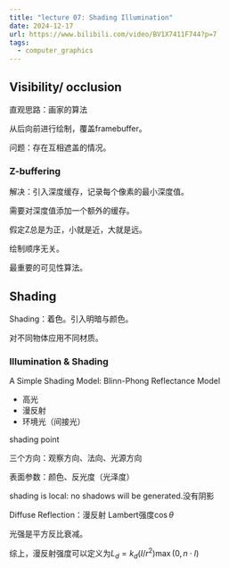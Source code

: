 ```yaml
---
title: "lecture 07: Shading Illumination"
date: 2024-12-17
url: https://www.bilibili.com/video/BV1X7411F744?p=7
tags:
  - computer_graphics
---
```


## Visibility/ occlusion

直观思路：画家的算法

从后向前进行绘制，覆盖framebuffer。

问题：存在互相遮盖的情况。

### Z-buffering

解决：引入深度缓存，记录每个像素的最小深度值。

需要对深度值添加一个额外的缓存。

假定Z总是为正，小就是近，大就是远。

绘制顺序无关。

最重要的可见性算法。

## Shading

Shading：着色。引入明暗与颜色。

对不同物体应用不同材质。

### Illumination & Shading

A Simple Shading Model: Blinn-Phong Reflectance Model

- 高光
- 漫反射
- 环境光（间接光）

shading point

三个方向：观察方向、法向、光源方向

表面参数：颜色、反光度（光泽度）

shading is local: no shadows will be generated.没有阴影

Diffuse Reflection：漫反射 Lambert强度$\cos{\theta}$

光强是平方反比衰减。

综上，漫反射强度可以定义为$L_d = k_d(I/r^2)\max(0,n \cdot l)$
